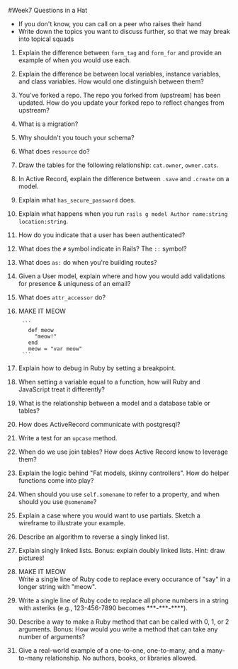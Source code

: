 #Week7 Questions in a Hat

* If you don't know, you can call on a peer who raises their hand
* Write down the topics you want to discuss further, so that we may break into topical squads

1. Explain the difference between `form_tag` and `form_for` and provide an example of when you would use each.

1. Explain the difference be between local variables, instance variables, and class variables. How would one distinguish between them?

1. You've forked a repo.  The repo you forked from (upstream) has been updated.  How do you update your forked repo to reflect changes from upstream?

1. What is a migration?

1. Why shouldn't you touch your schema?

1. What does `resource` do?

1. Draw the tables for the following relationship:  `cat.owner`, `owner.cats`.

1. In Active Record, explain the difference between `.save` and `.create` on a model.

1. Explain what `has_secure_password` does.

1. Explain what happens when you run `rails g model Author name:string location:string`.

1. How do you indicate that a user has been authenticated?  

1. What does the `#` symbol indicate in Rails?  The `::` symbol?

1. What does `as:` do when you're building routes?

1. Given a User model, explain where and how you would add validations for presence & uniquness of an email?

1. What does `attr_accessor` do?

1. MAKE IT MEOW

        ```
          def meow
            "meow!"
          end
          meow = "var meow"
        ```
          

1. Explain how to debug in Ruby by setting a breakpoint.

1. When setting a variable equal to a function, how will Ruby and JavaScript treat it differently?

1. What is the relationship between a model and a database table or tables?  

1. How does ActiveRecord communicate with postgresql?

1. Write a test for an `upcase` method.

1. When do we use join tables? How does Active Record know to leverage them?

1. Explain the logic behind "Fat models, skinny controllers".  How do helper functions come into play?

1. When should you use `self.somename` to refer to a property, and when should you use `@somename`?

1. Explain a case where you would want to use partials. Sketch a wireframe to illustrate your example.

1. Describe an algorithm to reverse a singly linked list. 

1. Explain singly linked lists. Bonus: explain doubly linked lists.  Hint: draw pictures!

1. MAKE IT MEOW    
    Write a single line of Ruby code to replace every occurance of "say" in a longer string with "meow". 

1. Write a single line of Ruby code to replace all phone numbers in a string with asteriks (e.g., 123-456-7890 becomes \*\*\*-\*\*\*-\*\*\*\*).

1. Describe a way to make a Ruby method that can be called with 0, 1, or 2 arguments.  Bonus: How would you write a method that can take any number of arguments? 

1. Give a real-world example of a one-to-one, one-to-many, and a many-to-many relationship. No authors, books, or libraries allowed. 
